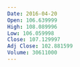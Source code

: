 ```yaml
---
Date: 2016-04-20
Open: 106.639999
High: 108.089996
Low: 106.059998
Close: 107.129997
Adj Close: 102.881599
Volume: 30611000
---
```

